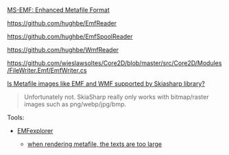[MS-EMF: Enhanced Metafile Format](https://docs.microsoft.com/en-us/openspecs/windows_protocols/ms-emf/91c257d7-c39d-4a36-9b1f-63e3f73d30ca)

https://github.com/hughbe/EmfReader

https://github.com/hughbe/EmfSpoolReader

https://github.com/hughbe/WmfReader

https://github.com/wieslawsoltes/Core2D/blob/master/src/Core2D/Modules/FileWriter.Emf/EmfWriter.cs

[Is Metafile images like EMF and WMF supported by Skiasharp library?](https://github.com/mono/SkiaSharp/issues/1314)

> Unfortunately not. SkiaSharp really only works with bitmap/raster images such as png/webp/jpg/bmp.

Tools:

- [EMFexplorer](http://frazmitic.free.fr/emfexplorer/)
  
  - [when rendering metafile, the texts are too large](https://stackoverflow.com/questions/8794368/when-rendering-metafile-the-texts-are-too-large)
